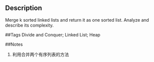 ## Description
Merge k sorted linked lists and return it as one sorted list. Analyze and describe its complexity.

##Tags
Divide and Conquer; Linked List; Heap

##Notes

1. 利用合并两个有序列表的方法
